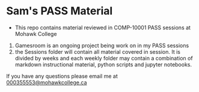 # Sam's PASS Material
- This repo contains material reviewed in COMP-10001 PASS sessions at Mohawk College


1. Gamesroom is an ongoing project being work on in my PASS sessions
2. the Sessions folder will contain all material covered in session. It is divided by weeks and each weekly folder may contain a combination of markdown instructional material, python scripts and jupyter notebooks.

If you have any questions please email me at 000355553@mohawkcollege.ca